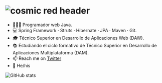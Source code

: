 # ![cosmic red header](https://assets.codepen.io/527512/twitch_cover.jpg?width=1000&height=200&format=auto&fit=cover)


- 👨🏻‍💻 Programador web Java. 
- 💻 Spring Framework · Struts · Hibernate · JPA · Maven · Git. 
- 🎓 Técnico Superior en Desarrollo de Aplicaciones Web (DAW).
- 📚 Estudiando el ciclo formativo de Técnico Superior en Desarrollo de Aplicaciones Multiplataforma (DAM).
- 📫 Reach me on [Twitter](https://twitter.com/RaulGB88)
- 🌈 He/his

![GitHub stats](https://github-readme-stats.vercel.app/api?username=RaulGB88&count_private=true&show_icons=true&theme=radical)
